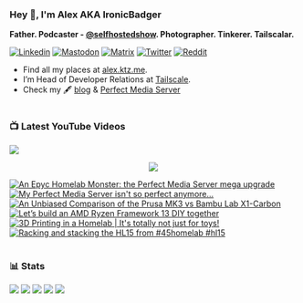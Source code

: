 ### Hey 👋, I'm Alex AKA IronicBadger

**Father. Podcaster - [@selfhostedshow](https://selfhosted.show/). Photographer. Tinkerer. Tailscalar.**

[![Linkedin](https://img.shields.io/badge/LinkedIn-0077B5?style=for-the-badge&logo=linkedin&logoColor=white)](https://www.linkedin.com/in/alex-kretzschmar)
[![Mastodon](https://img.shields.io/badge/-MASTODON-%232B90D9?style=for-the-badge&logo=mastodon&logoColor=white)](https://techhub.social/@ironicbadger)
[![Matrix](https://img.shields.io/badge/matrix-000000?style=for-the-badge&logo=Matrix&logoColor=white)](https://matrix.to/#/#self-hosted:matrix.org)
[![Twitter](https://img.shields.io/badge/Twitter-1DA1F2?style=for-the-badge&logo=twitter&logoColor=white)](https://twitter.com/IronicBadger)
[![Reddit](https://img.shields.io/badge/Reddit-FF4500?style=for-the-badge&logo=reddit&logoColor=white)](https://www.reddit.com/user/Ironicbadger)

- Find all my places at [alex.ktz.me](https://alex.ktz.me).
- I’m Head of Developer Relations at [Tailscale](https://tailscale.com/).
- Check my 🖋 [blog](http://blog.ktz.me/) & [Perfect Media Server](https://perfectmediaserver.com/)

#

### 📺  Latest YouTube Videos
[<img src="https://custom-icon-badges.demolab.com/badge/-Subscribe%20For%20More-red?style=for-the-badge&logo=video&logoColor=white"/>](https://www.youtube.com/c/ktzsystems?sub_confirmation=1)

 <p align="center">
 <img src="https://user-images.githubusercontent.com/45159366/231567398-e4420e3d-2b98-4769-9243-b6d14aa2c1ef.png">
</p>

<!-- BEGIN YOUTUBE-CARDS -->
[![An Epyc Homelab Monster: the Perfect Media Server mega upgrade](https://ytcards.demolab.com/?id=91dp5l44X8A&title=An+Epyc+Homelab+Monster%3A+the+Perfect+Media+Server+mega+upgrade&lang=en&timestamp=1709312406&background_color=%230d1117&title_color=%23ffffff&stats_color=%23dedede&max_title_lines=1&width=250&border_radius=5 "An Epyc Homelab Monster: the Perfect Media Server mega upgrade")](https://www.youtube.com/watch?v=91dp5l44X8A)
[![My Perfect Media Server isn't so perfect anymore...](https://ytcards.demolab.com/?id=B2cjMSVRC-c&title=My+Perfect+Media+Server+isn%27t+so+perfect+anymore...&lang=en&timestamp=1708826368&background_color=%230d1117&title_color=%23ffffff&stats_color=%23dedede&max_title_lines=1&width=250&border_radius=5 "My Perfect Media Server isn't so perfect anymore...")](https://www.youtube.com/watch?v=B2cjMSVRC-c)
[![An Unbiased Comparison of the Prusa MK3 vs Bambu Lab X1-Carbon](https://ytcards.demolab.com/?id=rdnuLvBx66I&title=An+Unbiased+Comparison+of+the+Prusa+MK3+vs+Bambu+Lab+X1-Carbon&lang=en&timestamp=1702906010&background_color=%230d1117&title_color=%23ffffff&stats_color=%23dedede&max_title_lines=1&width=250&border_radius=5 "An Unbiased Comparison of the Prusa MK3 vs Bambu Lab X1-Carbon")](https://www.youtube.com/watch?v=rdnuLvBx66I)
[![Let’s build an AMD Ryzen Framework 13 DIY together](https://ytcards.demolab.com/?id=S53gyecbsC0&title=Let%E2%80%99s+build+an+AMD+Ryzen+Framework+13+DIY+together&lang=en&timestamp=1702335622&background_color=%230d1117&title_color=%23ffffff&stats_color=%23dedede&max_title_lines=1&width=250&border_radius=5 "Let’s build an AMD Ryzen Framework 13 DIY together")](https://www.youtube.com/watch?v=S53gyecbsC0)
[![3D Printing in a Homelab | It's totally not just for toys!](https://ytcards.demolab.com/?id=qWG9V1ve-YU&title=3D+Printing+in+a+Homelab+%7C+It%27s+totally+not+just+for+toys%21&lang=en&timestamp=1701729382&background_color=%230d1117&title_color=%23ffffff&stats_color=%23dedede&max_title_lines=1&width=250&border_radius=5 "3D Printing in a Homelab | It's totally not just for toys!")](https://www.youtube.com/watch?v=qWG9V1ve-YU)
[![Racking and stacking the HL15 from #45homelab #hl15](https://ytcards.demolab.com/?id=9jGbUpXK5iM&title=Racking+and+stacking+the+HL15+from+%2345homelab+%23hl15&lang=en&timestamp=1701450024&background_color=%230d1117&title_color=%23ffffff&stats_color=%23dedede&max_title_lines=1&width=250&border_radius=5 "Racking and stacking the HL15 from #45homelab #hl15")](https://www.youtube.com/watch?v=9jGbUpXK5iM)
<!-- END YOUTUBE-CARDS -->
#

### 📊 Stats
![](https://github-profile-summary-cards.vercel.app/api/cards/profile-details?username=IronicBadger&theme=radical)
![](https://github-profile-summary-cards.vercel.app/api/cards/repos-per-language?username=IronicBadger&theme=radical)
![](https://github-profile-summary-cards.vercel.app/api/cards/most-commit-language?username=IronicBadger&theme=radical)
![](https://github-profile-summary-cards.vercel.app/api/cards/stats?username=IronicBadger&theme=radical)
![](https://github-profile-summary-cards.vercel.app/api/cards/productive-time?username=IronicBadger&theme=radical)

<!-- - 🔭 I’m currently working on ...
- 🌱 I’m currently learning ...
- 👯 I’m looking to collaborate on ...
- 🤔 I’m looking for help with ...
- 💬 Ask me about ... -->
